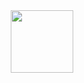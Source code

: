 <div id="header" align="center">
  <img src="https://media.giphy.com/media/l41Ym49ppcDP6iY3C/giphy.gif" width="100"/>
</div>
